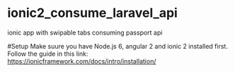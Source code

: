 # ionic2_consume_laravel_api
ionic app with swipable tabs consuming passport api

#Setup
Make suure you have Node.js 6, angular 2 and ionic 2 installed first. Follow the guide in this link: https://ionicframework.com/docs/intro/installation/


